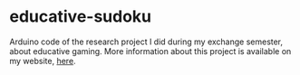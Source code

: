 # educative-sudoku
Arduino code of the research project I did during my exchange semester, about educative gaming.
More information about this project is available on my website, [here](http://nicolascouvrat.com/projects/sudoku.php).
